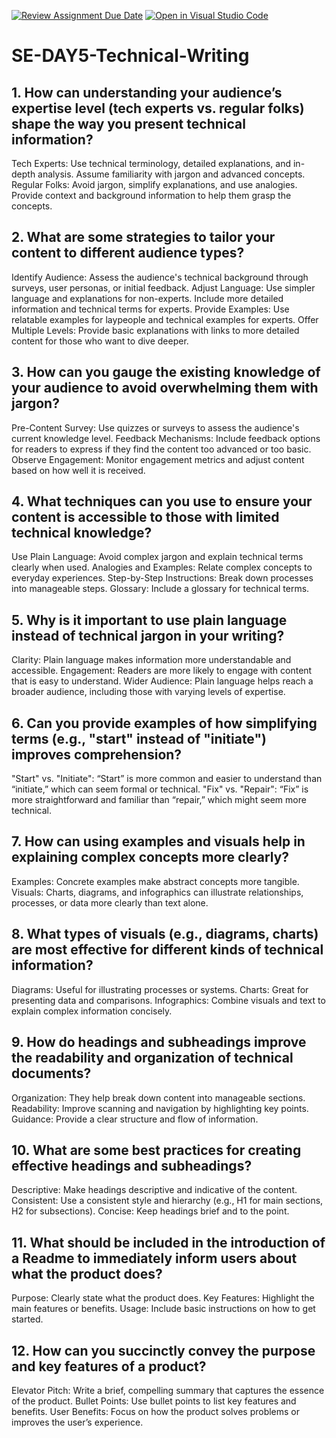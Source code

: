 [![Review Assignment Due Date](https://classroom.github.com/assets/deadline-readme-button-22041afd0340ce965d47ae6ef1cefeee28c7c493a6346c4f15d667ab976d596c.svg)](https://classroom.github.com/a/zsAR-pyY)
[![Open in Visual Studio Code](https://classroom.github.com/assets/open-in-vscode-2e0aaae1b6195c2367325f4f02e2d04e9abb55f0b24a779b69b11b9e10269abc.svg)](https://classroom.github.com/online_ide?assignment_repo_id=15711342&assignment_repo_type=AssignmentRepo)
# SE-DAY5-Technical-Writing
## 1. How can understanding your audience’s expertise level (tech experts vs. regular folks) shape the way you present technical information?

Tech Experts: Use technical terminology, detailed explanations, and in-depth analysis. Assume familiarity with jargon and advanced concepts.
Regular Folks: Avoid jargon, simplify explanations, and use analogies. Provide context and background information to help them grasp the concepts.

## 2. What are some strategies to tailor your content to different audience types?

Identify Audience: Assess the audience's technical background through surveys, user personas, or initial feedback.
Adjust Language: Use simpler language and explanations for non-experts. Include more detailed information and technical terms for experts.
Provide Examples: Use relatable examples for laypeople and technical examples for experts.
Offer Multiple Levels: Provide basic explanations with links to more detailed content for those who want to dive deeper.

## 3. How can you gauge the existing knowledge of your audience to avoid overwhelming them with jargon?

Pre-Content Survey: Use quizzes or surveys to assess the audience's current knowledge level.
Feedback Mechanisms: Include feedback options for readers to express if they find the content too advanced or too basic.
Observe Engagement: Monitor engagement metrics and adjust content based on how well it is received.

## 4. What techniques can you use to ensure your content is accessible to those with limited technical knowledge?

Use Plain Language: Avoid complex jargon and explain technical terms clearly when used.
Analogies and Examples: Relate complex concepts to everyday experiences.
Step-by-Step Instructions: Break down processes into manageable steps.
Glossary: Include a glossary for technical terms.

## 5. Why is it important to use plain language instead of technical jargon in your writing?

Clarity: Plain language makes information more understandable and accessible.
Engagement: Readers are more likely to engage with content that is easy to understand.
Wider Audience: Plain language helps reach a broader audience, including those with varying levels of expertise.

## 6. Can you provide examples of how simplifying terms (e.g., "start" instead of "initiate") improves comprehension?

"Start" vs. "Initiate": “Start” is more common and easier to understand than “initiate,” which can seem formal or technical.
"Fix" vs. "Repair": “Fix” is more straightforward and familiar than “repair,” which might seem more technical.

## 7. How can using examples and visuals help in explaining complex concepts more clearly?

Examples: Concrete examples make abstract concepts more tangible.
Visuals: Charts, diagrams, and infographics can illustrate relationships, processes, or data more clearly than text alone.

## 8. What types of visuals (e.g., diagrams, charts) are most effective for different kinds of technical information?

Diagrams: Useful for illustrating processes or systems.
Charts: Great for presenting data and comparisons.
Infographics: Combine visuals and text to explain complex information concisely.

## 9. How do headings and subheadings improve the readability and organization of technical documents?

Organization: They help break down content into manageable sections.
Readability: Improve scanning and navigation by highlighting key points.
Guidance: Provide a clear structure and flow of information.


## 10. What are some best practices for creating effective headings and subheadings?

Descriptive: Make headings descriptive and indicative of the content.
Consistent: Use a consistent style and hierarchy (e.g., H1 for main sections, H2 for subsections).
Concise: Keep headings brief and to the point.

## 11. What should be included in the introduction of a Readme to immediately inform users about what the product does?

Purpose: Clearly state what the product does.
Key Features: Highlight the main features or benefits.
Usage: Include basic instructions on how to get started.


## 12. How can you succinctly convey the purpose and key features of a product?

Elevator Pitch: Write a brief, compelling summary that captures the essence of the product.
Bullet Points: Use bullet points to list key features and benefits.
User Benefits: Focus on how the product solves problems or improves the user’s experience.

